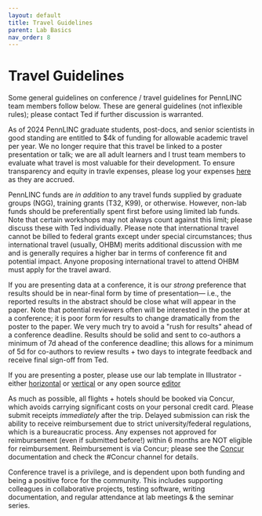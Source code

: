 ```yaml
---
layout: default
title: Travel Guidelines
parent: Lab Basics
nav_order: 8
---
```


# Travel Guidelines

Some general guidelines on conference / travel guidelines for PennLINC team members follow below.   These are general guidelines (not inflexible rules); please contact Ted if further discussion is warranted.   

As of 2024 PennLINC graduate students, post-docs, and senior scientists in good standing are entitled to $4k of funding for allowable academic travel per year. We no longer require that this travel be linked to a poster presentation or talk; we are all adult learners and I trust team members to evaluate what travel is most valuable for their development.  To ensure transparency and equity in travle expenses, please log your expenses [here](https://docs.google.com/spreadsheets/d/1fAKrIlrCRXMc8PNQwpw-Adb3GG91zLkvc1RoutVXzK0/edit?usp=sharing) as they are accrued. 

PennLINC funds are _in addition_ to any travel funds supplied by graduate groups (NGG), training grants (T32, K99), or otherwise.  However, non-lab funds should be preferentially spent first before using limited lab funds.  Note that certain workshops may not always count against this limit; please discuss these with Ted individually.  Please note that international travel cannot be billed to federal grants except under special circumstances; thus international travel (usually, OHBM) merits additional discussion with me and is generally requires a higher bar in terms of conference fit and potential impact.  Anyone proposing international travel to attend OHBM must apply for the travel award.

If you are presenting data at a conference, it is our _strong_ preference that results should be in near-final form by time of presentation— i.e., the reported results in the abstract should be close what will appear in the paper.  Note that potential reviewers often will be interested in the poster at a conference; it is poor form for results to change dramatically from the poster to the paper. We very much try to avoid a "rush for results" ahead of a conference deadline. Results should be solid and sent to co-authors a minimum of 7d ahead of the conference deadline; this allows for  a minimum of 5d for co-authors to review results + two days to integrate feedback and receive final sign-off from Ted.

If you are presenting a poster, please use our lab template in Illustrator - either [horizontal](https://github.com/PennLINC/PennLINC.github.io/raw/main/docs/LabHome/poster.ai) or [vertical](https://github.com/PennLINC/PennLINC.github.io/raw/main/docs/LabHome/poster_vertical.ai) or any open source [editor](https://github.com/PennLINC/PennLINC.github.io/raw/main/docs/LabHome/poster.svg)

As much as possible, all flights + hotels should be booked via Concur, which avoids carrying significant costs on your personal credit card. Please submit receipts _immediately_ after the trip. Delayed submission can risk the ability to receive reimbursement due to strict university/federal regulations, which is a bureaucratic process.  Any expenses not approved for reimbursement (even if submitted before!) within 6 months are NOT eligible for reimbursement. Reimbursement is via Concur; please see the [Concur](https://pennlinc.github.io/docs/LabHome/CONCUR_Reimbursement/) documentation and check the #Concur channel for details. 

Conference travel is a privilege, and is dependent upon both funding and being a positive force for the community. This includes supporting colleagues in collaborative projects, testing software, writing documentation, and regular attendance at lab meetings & the seminar series.
